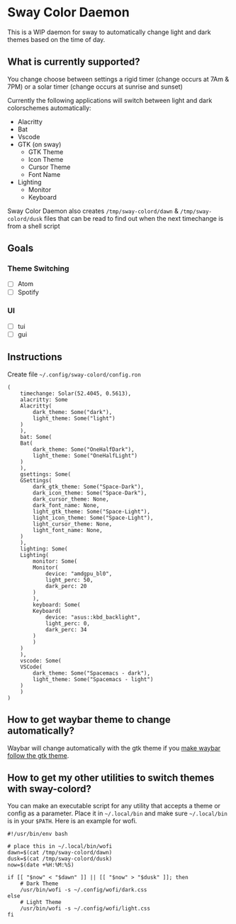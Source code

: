 # Sway Color Daemon

This is a WIP daemon for sway to automatically change light and dark themes based on the time of day.

## What is currently supported?

You change choose between settings a rigid timer (change occurs at 7Am & 7PM) or a solar timer (change occurs at sunrise and sunset)

Currently the following applications will switch between light and dark colorschemes automatically:

* Alacritty
* Bat
* Vscode
* GTK (on sway)
  * GTK Theme
  * Icon Theme
  * Cursor Theme
  * Font Name
* Lighting
  * Monitor
  * Keyboard

Sway Color Daemon also creates `/tmp/sway-colord/dawn` & `/tmp/sway-colord/dusk` files
that can be read to find out when the next timechange is from a shell script

## Goals

### Theme Switching

- [ ] Atom
- [ ] Spotify

### UI

- [ ] tui
- [ ] gui

## Instructions

Create file `~/.config/sway-colord/config.ron`

```ron
(
    timechange: Solar(52.4045, 0.5613),
    alacritty: Some
	Alacritty(
	    dark_theme: Some("dark"),
	    light_theme: Some("light")
	)
    ),
    bat: Some(
	Bat(
	    dark_theme: Some("OneHalfDark"),
	    light_theme: Some("OneHalfLight")
	)
    ),
    gsettings: Some(
	GSettings(
	    dark_gtk_theme: Some("Space-Dark"),
	    dark_icon_theme: Some("Space-Dark"),
	    dark_cursor_theme: None,
	    dark_font_name: None,
	    light_gtk_theme: Some("Space-Light"),
	    light_icon_theme: Some("Space-Light"),
	    light_cursor_theme: None,
	    light_font_name: None,
	)
    ),
    lighting: Some(
	Lighting(
	    monitor: Some(
		Monitor(
		    device: "amdgpu_bl0",
		    light_perc: 50,
		    dark_perc: 20
		)
	    ),
	    keyboard: Some(
		Keyboard(
		    device: "asus::kbd_backlight",
		    light_perc: 0,
		    dark_perc: 34
		)
	    )
	)
    ),
    vscode: Some(
	VSCode(
	    dark_theme: Some("Spacemacs - dark"),
	    light_theme: Some("Spacemacs - light")
	)
    )
)
```

## How to get waybar theme to change automatically?

Waybar will change automatically with the gtk theme if you [make waybar follow the gtk theme](https://github.com/Alexays/Waybar/wiki/Styling#making-waybar-follow-the-gtk-theme).

## How to get my other utilities to switch themes with sway-colord?

You can make an executable script for any utility that accepts a theme or config as a parameter. Place it in `~/.local/bin` and make sure `~/.local/bin` is in your `$PATH`. Here is an example for wofi.

```shell
#!/usr/bin/env bash

# place this in ~/.local/bin/wofi
dawn=$(cat /tmp/sway-colord/dawn)
dusk=$(cat /tmp/sway-colord/dusk)
now=$(date +%H:%M:%S)

if [[ "$now" < "$dawn" ]] || [[ "$now" > "$dusk" ]]; then
    # Dark Theme
    /usr/bin/wofi -s ~/.config/wofi/dark.css
else
    # Light Theme
    /usr/bin/wofi -s ~/.config/wofi/light.css
fi
```

